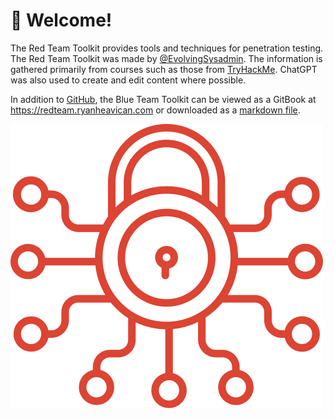 # 👊 Welcome!

The Red Team Toolkit provides tools and techniques for penetration testing. The Red Team Toolkit was made by [@EvolvingSysadmin](https://github.com/evolvingsysadmin). The information is gathered primarily from courses such as those from [TryHackMe](https://tryhackme.com/). ChatGPT was also used to create and edit content where possible.

In addition to [GitHub](https://github.com/EvolvingSysadmin/Red-Team-Toolkit), the Blue Team Toolkit can be viewed as a GitBook at <https://redteam.ryanheavican.com> or downloaded as a [markdown file](assets/README.md).

![Happy Hacking!](assets/logo.svg)
